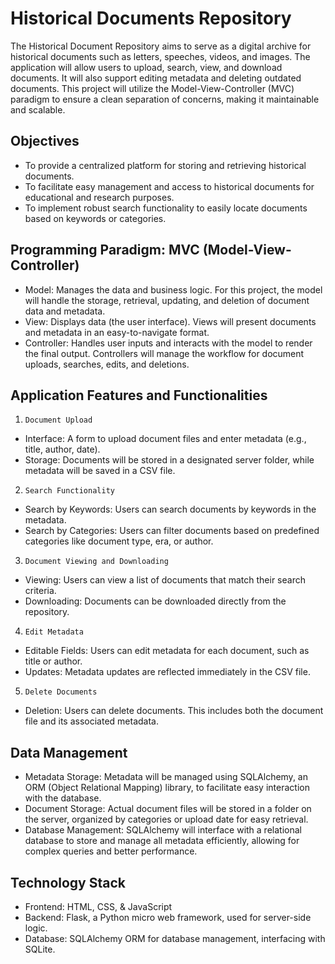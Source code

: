 # Historical Documents Repository


The Historical Document Repository aims to serve as a digital archive for historical documents such as letters, speeches, videos, and images. The application will allow users to upload, search, view, and download documents. It will also support editing metadata and deleting outdated documents. This project will utilize the Model-View-Controller (MVC) paradigm to ensure a clean separation of concerns, making it maintainable and scalable.

## Objectives
-	To provide a centralized platform for storing and retrieving historical documents.
-	To facilitate easy management and access to historical documents for educational and research purposes.
-	To implement robust search functionality to easily locate documents based on keywords or categories.


## Programming Paradigm: MVC (Model-View-Controller)
-	Model: Manages the data and business logic. For this project, the model will handle the storage, retrieval, updating, and deletion of document data and metadata.
-	View: Displays data (the user interface). Views will present documents and metadata in an easy-to-navigate format.
-	Controller: Handles user inputs and interacts with the model to render the final output. Controllers will manage the workflow for document uploads, searches, edits, and deletions.


## Application Features and Functionalities

1) `Document Upload`
-	Interface: A form to upload document files and enter metadata (e.g., title, author, date).
-	Storage: Documents will be stored in a designated server folder, while metadata will be saved in a CSV file.

2) `Search Functionality`
-	Search by Keywords: Users can search documents by keywords in the metadata.
-	Search by Categories: Users can filter documents based on predefined categories like document type, era, or author.

3) `Document Viewing and Downloading`
-	Viewing: Users can view a list of documents that match their search criteria.
-	Downloading: Documents can be downloaded directly from the repository.

4) `Edit Metadata`
-	Editable Fields: Users can edit metadata for each document, such as title or author.
-	Updates: Metadata updates are reflected immediately in the CSV file.

5) `Delete Documents`
-	Deletion: Users can delete documents. This includes both the document file and its associated metadata.


## Data Management
-	Metadata Storage: Metadata will be managed using SQLAlchemy, an ORM (Object Relational Mapping) library, to facilitate easy interaction with the database.
-	Document Storage: Actual document files will be stored in a folder on the server, organized by categories or upload date for easy retrieval.
-	Database Management: SQLAlchemy will interface with a relational database to store and manage all metadata efficiently, allowing for complex queries and better performance.


## Technology Stack
-	Frontend: HTML, CSS, & JavaScript
-	Backend: Flask, a Python micro web framework, used for server-side logic. 
-	Database: SQLAlchemy ORM for database management, interfacing with SQLite.
